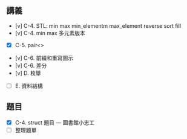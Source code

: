 ## 講義
- [v] C-4. STL: min max min_elementm max_element reverse sort fill
- [v] C-4. min max 多元素版本
- [x] C-5. pair<>
- [v] C-6. 前綴和重寫圖示
- [v] C-6. 差分
- [v] D. 枚舉
- [ ] E. 資料結構

## 題目
- [x] C-4. struct 題目 — 圖書館小志工
- [ ] 整理題單